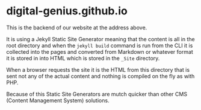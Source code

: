 # digital-genius.github.io

This is the backend of our website at the address above.

It is using a Jekyll Static Site Generator meaning that the content is all in the root directory and when the `jekyll build` command is run from the CLI it is collected into the pages and converted from Markdown or whatever format it is stored in into HTML which is stored in the `_Site` directory.

When a browser requests the site it is the HTML from this directory that is sent not any of the actual content and nothing is compiled on the fly as with PHP.

Because of this Static Site Generators are mutch quicker than other CMS (Content Management System) solutions.